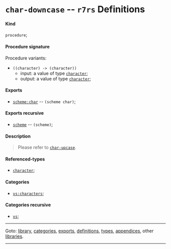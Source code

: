 

<a id='definition__r7rs__char-downcase'></a>

# `char-downcase` -- `r7rs` Definitions


<a id='definition__r7rs__char-downcase__kind'></a>

#### Kind

`procedure`;


<a id='definition__r7rs__char-downcase__procedure-signature'></a>

#### Procedure signature

Procedure variants:
 * `((character) -> (character))`
   * input: a value of type [`character`](../../r7rs/types/character.md#type__r7rs__character);
   * output: a value of type [`character`](../../r7rs/types/character.md#type__r7rs__character);


<a id='definition__r7rs__char-downcase__exports'></a>

#### Exports

 * [`scheme:char`](../../r7rs/exports/scheme_3a_char.md#export__r7rs__scheme_3a_char) -- `(scheme char)`;


<a id='definition__r7rs__char-downcase__exports-recursive'></a>

#### Exports recursive

 * [`scheme`](../../r7rs/exports/scheme.md#export__r7rs__scheme) -- `(scheme)`;


<a id='definition__r7rs__char-downcase__description'></a>

#### Description

> Please refer to [`char-upcase`](../../r7rs/definitions/char-upcase.md#definition__r7rs__char-upcase).


<a id='definition__r7rs__char-downcase__referenced-types'></a>

#### Referenced-types

 * [`character`](../../r7rs/types/character.md#type__r7rs__character);


<a id='definition__r7rs__char-downcase__categories'></a>

#### Categories

 * [`vs:characters`](../../r7rs/categories/vs_3a_characters.md#category__r7rs__vs_3a_characters);


<a id='definition__r7rs__char-downcase__categories-recursive'></a>

#### Categories recursive

 * [`vs`](../../r7rs/categories/vs.md#category__r7rs__vs);

----

Goto: [library](../../r7rs/_index.md#library__r7rs), [categories](../../r7rs/categories/_index.md#toc__r7rs__categories), [exports](../../r7rs/exports/_index.md#toc__r7rs__exports), [definitions](../../r7rs/definitions/_index.md#toc__r7rs__definitions), [types](../../r7rs/types/_index.md#toc__r7rs__types), [appendices](../../r7rs/appendices/_index.md#toc__r7rs__appendices), other [libraries](../../_libraries.md#toc__libraries).

----

